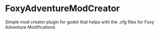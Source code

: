 # FoxyAdventureModCreator
Simple mod creator plugin for godot that helps with the .cfg files for Foxy Adventure Modifications
